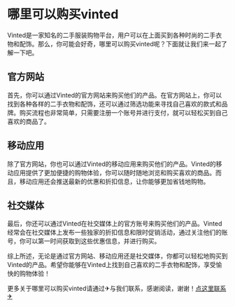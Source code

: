 # 哪里可以购买vinted

Vinted是一家知名的二手服装购物平台，用户可以在上面买到各种时尚的二手衣物和配饰。那么，你可能会好奇，哪里可以购买vinted呢？下面就让我们来一起了解一下吧。

## 官方网站

首先，你可以通过Vinted的官方网站来购买他们的产品。在官方网站上，你可以找到各种各样的二手衣物和配饰，还可以通过筛选功能来寻找自己喜欢的款式和品牌。购买流程也非常简单，只需要注册一个账号并进行支付，就可以轻松买到自己喜欢的商品了。

## 移动应用

除了官方网站，你也可以通过Vinted的移动应用来购买他们的产品。Vinted的移动应用提供了更加便捷的购物体验，你可以随时随地浏览和购买喜欢的商品。而且，移动应用还会推送最新的优惠和折扣信息，让你能够更加省钱地购物。

## 社交媒体

最后，你还可以通过Vinted在社交媒体上的官方账号来购买他们的产品。Vinted经常会在社交媒体上发布一些独家的折扣信息和限时促销活动，通过关注他们的账号，你可以第一时间获取到这些优惠信息，并进行购买。

综上所述，无论是通过官方网站、移动应用还是社交媒体，你都可以轻松地购买到Vinted的产品。希望你能够在Vinted上找到自己喜欢的二手衣物和配饰，享受愉快的购物体验！

更多关于哪里可以购买vinted请通过✈与我们联系，感谢阅读，谢谢！[点这里联系✈](https://lm.k02.cc)
